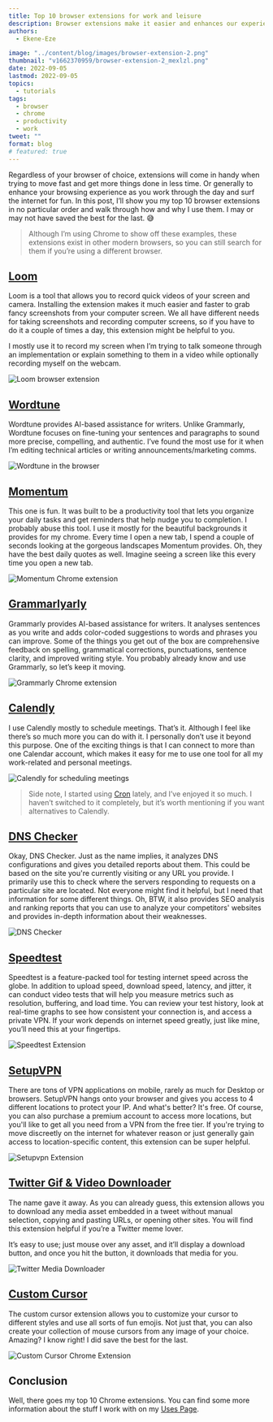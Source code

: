 ```yaml
---
title: Top 10 browser extensions for work and leisure
description: Browser extensions make it easier and enhances our experiences as we use modern browsers to work and surf the internet for fun. In this post, I'll share my top 1o browser extensions, why and how I use them.
authors:
  - Ekene-Eze

image: "../content/blog/images/browser-extension-2.png"
thumbnail: "v1662370959/browser-extension-2_mexlzl.png"
date: 2022-09-05
lastmod: 2022-09-05
topics:
  - tutorials
tags:
  - browser
  - chrome
  - productivity
  - work
tweet: ""
format: blog
# featured: true
---
```


Regardless of your browser of choice, extensions will come in handy when trying to move fast and get more things done in less time. Or generally to enhance your browsing experience as you work through the day and surf the internet for fun. In this post, I’ll show you my top 10 browser extensions in no particular order and walk through how and why I use them. I may or may not have saved the best for the last. 😅

> Although I’m using Chrome to show off these examples, these extensions exist in other modern browsers, so you can still search for them if you’re using a different browser.

## [Loom](https://chrome.google.com/webstore/detail/loom-%E2%80%93-free-screen-record/liecbddmkiiihnedobmlmillhodjkdmb/related)

Loom is a tool that allows you to record quick videos of your screen and camera. Installing the extension makes it much easier and faster to grab fancy screenshots from your computer screen. We all have different needs for taking screenshots and recording computer screens, so if you have to do it a couple of times a day, this extension might be helpful to you.

I mostly use it to record my screen when I’m trying to talk someone through an implementation or explain something to them in a video while optionally recording myself on the webcam.

![Loom browser extension](https://paper-attachments.dropbox.com/s_FE63A7A6DEDD492F8EA5436E1678268DA1A550651280E7B3F3CFF69C102B0989_1661530128461_Screen+Shot+2022-08-26+at+8.08.16+PM.png)

## [Wordtune](https://chrome.google.com/webstore/detail/wordtune-ai-powered-writi/nllcnknpjnininklegdoijpljgdjkijc)

Wordtune provides AI-based assistance for writers. Unlike Grammarly, Wordtune focuses on fine-tuning your sentences and paragraphs to sound more precise, compelling, and authentic. I’ve found the most use for it when I’m editing technical articles or writing announcements/marketing comms.

![Wordtune in the browser](https://paper-attachments.dropbox.com/s_FE63A7A6DEDD492F8EA5436E1678268DA1A550651280E7B3F3CFF69C102B0989_1661531152603_image.png)

## [Momentum](https://chrome.google.com/webstore/detail/momentum/laookkfknpbbblfpciffpaejjkokdgca)

This one is fun. It was built to be a productivity tool that lets you organize your daily tasks and get reminders that help nudge you to completion. I probably abuse this tool. I use it mostly for the beautiful backgrounds it provides for my chrome. Every time I open a new tab, I spend a couple of seconds looking at the gorgeous landscapes Momentum provides. Oh, they have the best daily quotes as well. Imagine seeing a screen like this every time you open a new tab.

![Momentum Chrome extension](https://paper-attachments.dropbox.com/s_FE63A7A6DEDD492F8EA5436E1678268DA1A550651280E7B3F3CFF69C102B0989_1661532113076_image.png)

## [Grammarly](https://chrome.google.com/webstore/detail/grammarly-grammar-checker/kbfnbcaeplbcioakkpcpgfkobkghlhen)[a](https://chrome.google.com/webstore/detail/grammarly-grammar-checker/kbfnbcaeplbcioakkpcpgfkobkghlhen)[rly](https://chrome.google.com/webstore/detail/grammarly-grammar-checker/kbfnbcaeplbcioakkpcpgfkobkghlhen)

Grammarly provides AI-based assistance for writers. It analyses sentences as you write and adds color-coded suggestions to words and phrases you can improve. Some of the things you get out of the box are comprehensive feedback on spelling, grammatical corrections, punctuations, sentence clarity, and improved writing style. You probably already know and use Grammarly, so let’s keep it moving.

![Grammarly Chrome extension](https://paper-attachments.dropbox.com/s_9D1F0FDDC5ACD7DC3B7E35B9451557AD5C1CF3202D950A37B19B69EB24C56170_1662036677919_CleanShot+2022-09-01+at+16.50.522x.png)

## [Calendly](https://chrome.google.com/webstore/detail/calendly-meeting-scheduli/cbhilkcodigmigfbnphipnnmamjfkipp/related)

I use Calendly mostly to schedule meetings. That’s it. Although I feel like there’s so much more you can do with it. I personally don’t use it beyond this purpose. One of the exciting things is that I can connect to more than one Calendar account, which makes it easy for me to use one tool for all my work-related and personal meetings.

![Calendly for scheduling meetings](https://paper-attachments.dropbox.com/s_9D1F0FDDC5ACD7DC3B7E35B9451557AD5C1CF3202D950A37B19B69EB24C56170_1662039087381_CleanShot+2022-09-01+at+17.31.142x.png)

> Side note, I started using [Cron](https://cron.com/) lately, and I’ve enjoyed it so much. I haven’t switched to it completely, but it’s worth mentioning if you want alternatives to Calendly.

## [DNS Checker](https://chrome.google.com/webstore/detail/dns-checker-seo-and-domai/gegfpbhjnhegdnjdkghhnneaocdbbhjp/related)

Okay, DNS Checker. Just as the name implies, it analyzes DNS configurations and gives you detailed reports about them. This could be based on the site you're currently visiting or any URL you provide. I primarily use this to check where the servers responding to requests on a particular site are located. Not everyone might find it helpful, but I need that information for some different things. Oh, BTW, it also provides SEO analysis and ranking reports that you can use to analyze your competitors' websites and provides in-depth information about their weaknesses.

![DNS Checker](https://paper-attachments.dropbox.com/s_9D1F0FDDC5ACD7DC3B7E35B9451557AD5C1CF3202D950A37B19B69EB24C56170_1662043286531_CleanShot+2022-09-01+at+18.32.232x.png)

## [Speedtest](https://chrome.google.com/webstore/detail/speedtest-by-ookla/pgjjikdiikihdfpoppgaidccahalehjh)

Speedtest is a feature-packed tool for testing internet speed across the globe. In addition to upload speed, download speed, latency, and jitter, it can conduct video tests that will help you measure metrics such as resolution, buffering, and load time. You can review your test history, look at real-time graphs to see how consistent your connection is, and access a private VPN. If your work depends on internet speed greatly, just like mine, you’ll need this at your fingertips.

![Speedtest Extension](https://paper-attachments.dropbox.com/s_9D1F0FDDC5ACD7DC3B7E35B9451557AD5C1CF3202D950A37B19B69EB24C56170_1662044385773_CleanShot+2022-09-01+at+18.59.162x.png)

## [SetupVPN](https://chrome.google.com/webstore/detail/setupvpn-lifetime-free-vp/oofgbpoabipfcfjapgnbbjjaenockbdp)

There are tons of VPN applications on mobile, rarely as much for Desktop or browsers. SetupVPN hangs onto your browser and gives you access to 4 different locations to protect your IP. And what's better? It's free. Of course, you can also purchase a premium account to access more locations, but you'll like to get all you need from a VPN from the free tier.
If you're trying to move discreetly on the internet for whatever reason or just generally gain access to location-specific content, this extension can be super helpful.

![Setupvpn Extension](https://paper-attachments.dropbox.com/s_9D1F0FDDC5ACD7DC3B7E35B9451557AD5C1CF3202D950A37B19B69EB24C56170_1662062256913_CleanShot+2022-09-01+at+23.55.062x.png)

## [Twitter Gif & Video Downloader](https://chrome.google.com/webstore/detail/twitter-gif-video-downloa/dnplonfnokbnmniimndpkglalockjmbn)

The name gave it away. As you can already guess, this extension allows you to download any media asset embedded in a tweet without manual selection, copying and pasting URLs, or opening other sites. You will find this extension helpful if you’re a Twitter meme lover.

It’s easy to use; just mouse over any asset, and it’ll display a download button, and once you hit the button, it downloads that media for you.

![Twitter Media Downloader](https://paper-attachments.dropbox.com/s_9D1F0FDDC5ACD7DC3B7E35B9451557AD5C1CF3202D950A37B19B69EB24C56170_1662063045430_image.png)

## [Custom Cursor](https://chrome.google.com/webstore/detail/custom-cursor-for-chrome/ogdlpmhglpejoiomcodnpjnfgcpmgale/related)

The custom cursor extension allows you to customize your cursor to different styles and use all sorts of fun emojis. Not just that, you can also create your collection of mouse cursors from any image of your choice. Amazing? I know right! I did save the best for the last.

![Custom Cursor Chrome Extension](https://paper-attachments.dropbox.com/s_9D1F0FDDC5ACD7DC3B7E35B9451557AD5C1CF3202D950A37B19B69EB24C56170_1662063648891_CleanShot+2022-09-02+at+00.20.402x.png)

## Conclusion

Well, there goes my top 10 Chrome extensions. You can find some more information about the stuff I work with on my [Uses Page](https://kenny.engineer/Uses).
